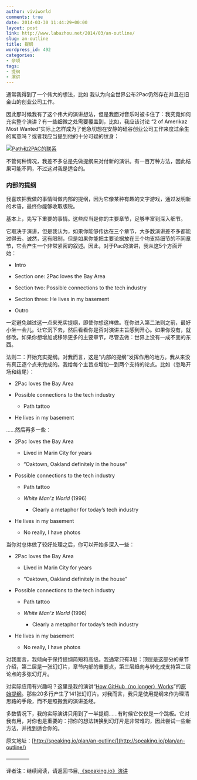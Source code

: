 ```yaml
---
author: viviworld
comments: true
date: 2014-03-30 11:44:29+00:00
layout: post
link: http://www.labazhou.net/2014/03/an-outline/
slug: an-outline
title: 提纲
wordpress_id: 492
categories:
- 杂项
tags:
- 提纲
- 演讲
---
```


通常我得到了一个伟大的想法，比如 我认为向全世界公布2Pac仍然存在并且在旧金山的创业公司工作。

因此那时候我有了这个伟大的演讲想法，但是我面对音乐时被卡住了：我究竟如何充实整个演讲？有一些细微之处需要覆盖到，比如，我应该讨论 “2 of Amerikaz Most Wanted”实际上怎样成为了他急切想在安静的硅谷创业公司工作来度过余生的寓意吗？或者我应当提到他的十分可疑的纹身：

[![Path和2PAC的联系](http://www.labazhou.net/wp-content/uploads/2014/03/path-pac-1024x337.jpg)](http://www.labazhou.net/wp-content/uploads/2014/03/path-pac.jpg)

不管何种情况，我差不多总是先做提纲来对付新的演讲。有一百万种方法，因此结果可能不同，不过这对我是适合的。


### 内部的提纲


我喜欢把我做的事情叫做内部的提纲，因为它像某种有趣的文字游戏，通过发明新的术语，最终你能够收取版税。

基本上，先写下重要的事情。这些应当是你的主要章节，足够丰富到深入细节。

它取决于演讲，但是我认为，如果你能够传达在三个章节，大多数演讲差不多都能过得去。诚然，这有限制，但是如果你能把主要论据放在三个均支持细节的不同章节，它会产生一个非常紧密的叙述。因此，对于Pac的演讲，我从这5个方面开始：



	
  * Intro

	
  * Section one: 2Pac loves the Bay Area

	
  * Section two: Possible connections to the tech industry

	
  * Section three: He lives in my basement

	
  * Outro


一定避免越过这一点来充实提纲，即使你想这样做。在你进入第二法则之前，最好小坐一会儿。让它沉下去，然后看看你是否对演讲主旨感到开心。如果你没有，就修改。如果你想增加或移除更多的主要章节，尽管去做：世界上没有一成不变的东西。

法则二：开始充实提纲。对我而言，这是“内部的提纲”发挥作用的地方。我从来没有真正逐个点来完成的。我给每个主旨点增加一到两个支持的论点。比如（忽略开场和结尾）：

	
  * 2Pac loves the Bay Area

	
  * Possible connections to the tech industry

	
    * Path tattoo




	
  * He lives in my basement


……然后再多一些：

	
  * 2Pac loves the Bay Area

	
    * Lived in Marin City for years

	
    * “Oaktown, Oakland definitely in the house”




	
  * Possible connections to the tech industry

	
    * Path tattoo

	
    * _White Man'z World_ (1996)

	
      * Clearly a metaphor for today’s tech industry







	
  * He lives in my basement

	
    * No really, I have photos





当你对总体做了较好处理之后，你可以开始多深入一些：

	
  * 2Pac loves the Bay Area

	
    * Lived in Marin City for years

	
    * “Oaktown, Oakland definitely in the house”




	
  * Possible connections to the tech industry

	
    * Path tattoo

	
    * _White Man'z World_ (1996)

	
      * Clearly a metaphor for today’s tech industry







	
  * He lives in my basement

	
    * No really, I have photos





对我而言，我倾向于保持提纲简短和高级。我通常只有3层：顶层是这部分的章节介绍，第二层是一张幻灯片，章节内部的重要点，第三层趋向与转化成支持第二层论点的多张幻灯片。

对实际应用有兴趣吗？这里是我的演讲“[How GitHub（no longer）Works](http://zachholman.com/talk/how-github-no-longer-works/)”的[原始提纲](https://gist.github.com/holman/80f254b91d2d414d447f)。那些20多行产生了141张幻灯片。对我而言，我只是使用提纲来作为理清思路的手段，而不是照搬我的演讲圣经。

多数情况下，我的实际演讲只用到了一半提纲……有时候它仅仅是一个跳板。它对我有用，对你也是重要的：把你的想法转换到幻灯片是非常难的，因此尝试一些新方法，并找到适合你的。

原文地址：[http://speaking.io/plan/an-outline/](http://speaking.io/plan/an-outline/)

————–

译者注：继续阅读，请返回书目,[《speaking.io》演讲](http://www.labazhou.net/speaking/)
